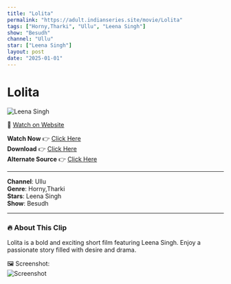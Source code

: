 ```yaml
---
title: "Lolita"
permalink: "https://adult.indianseries.site/movie/Lolita"
tags: ["Horny,Tharki", "Ullu", "Leena Singh"]
show: "Besudh"
channel: "Ullu"
star: ["Leena Singh"]
layout: post
date: "2025-01-01"
---
```


# Lolita

![Leena Singh](https://shorts.desisins.com/wp-content/uploads/2023/12/Besudh-Leena-DesiSins.com_.jpg)

🔗 [Watch on Website](https://adult.indianseries.site/movie/Lolita)

**Watch Now** 👉 [Click Here](https://adult.indianseries.site/movie/Lolita)  
**Download** 👉 [Click Here](https://adult.indianseries.site/movie/Lolita)  
**Alternate Source** 👉 [Click Here](https://adult.indianseries.site/movie/Lolita)

---

**Channel**: Ullu  
**Genre**: Horny,Tharki  
**Stars**: Leena Singh  
**Show**: Besudh

---

### 🔥 About This Clip

Lolita is a bold and exciting short film featuring Leena Singh. Enjoy a passionate story filled with desire and drama.
 
🖼️ Screenshot:  
![Screenshot](https://shorts.desisins.com/wp-content/uploads/2023/12/Besudh-Leena-DesiSins.com_.jpg)
